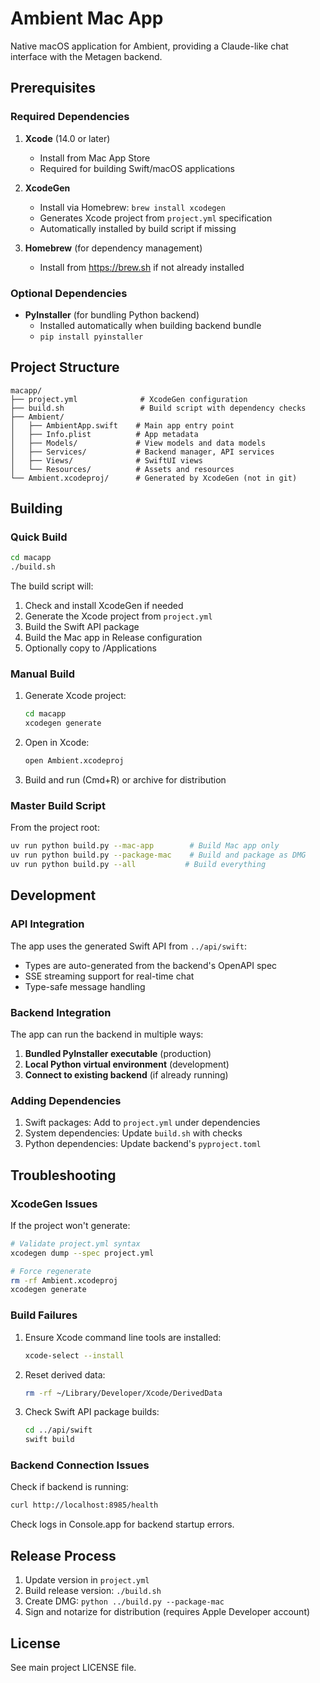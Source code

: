 # Ambient Mac App

Native macOS application for Ambient, providing a Claude-like chat interface with the Metagen backend.

## Prerequisites

### Required Dependencies

1. **Xcode** (14.0 or later)
   - Install from Mac App Store
   - Required for building Swift/macOS applications

2. **XcodeGen**
   - Install via Homebrew: `brew install xcodegen`
   - Generates Xcode project from `project.yml` specification
   - Automatically installed by build script if missing

3. **Homebrew** (for dependency management)
   - Install from https://brew.sh if not already installed

### Optional Dependencies

- **PyInstaller** (for bundling Python backend)
  - Installed automatically when building backend bundle
  - `pip install pyinstaller`

## Project Structure

```
macapp/
├── project.yml              # XcodeGen configuration
├── build.sh                 # Build script with dependency checks
├── Ambient/
│   ├── AmbientApp.swift    # Main app entry point
│   ├── Info.plist          # App metadata
│   ├── Models/             # View models and data models
│   ├── Services/           # Backend manager, API services
│   ├── Views/              # SwiftUI views
│   └── Resources/          # Assets and resources
└── Ambient.xcodeproj/      # Generated by XcodeGen (not in git)
```

## Building

### Quick Build

```bash
cd macapp
./build.sh
```

The build script will:
1. Check and install XcodeGen if needed
2. Generate the Xcode project from `project.yml`
3. Build the Swift API package
4. Build the Mac app in Release configuration
5. Optionally copy to /Applications

### Manual Build

1. Generate Xcode project:
   ```bash
   cd macapp
   xcodegen generate
   ```

2. Open in Xcode:
   ```bash
   open Ambient.xcodeproj
   ```

3. Build and run (Cmd+R) or archive for distribution

### Master Build Script

From the project root:
```bash
uv run python build.py --mac-app        # Build Mac app only
uv run python build.py --package-mac    # Build and package as DMG
uv run python build.py --all           # Build everything
```

## Development

### API Integration

The app uses the generated Swift API from `../api/swift`:
- Types are auto-generated from the backend's OpenAPI spec
- SSE streaming support for real-time chat
- Type-safe message handling

### Backend Integration

The app can run the backend in multiple ways:
1. **Bundled PyInstaller executable** (production)
2. **Local Python virtual environment** (development)
3. **Connect to existing backend** (if already running)

### Adding Dependencies

1. Swift packages: Add to `project.yml` under dependencies
2. System dependencies: Update `build.sh` with checks
3. Python dependencies: Update backend's `pyproject.toml`

## Troubleshooting

### XcodeGen Issues

If the project won't generate:
```bash
# Validate project.yml syntax
xcodegen dump --spec project.yml

# Force regenerate
rm -rf Ambient.xcodeproj
xcodegen generate
```

### Build Failures

1. Ensure Xcode command line tools are installed:
   ```bash
   xcode-select --install
   ```

2. Reset derived data:
   ```bash
   rm -rf ~/Library/Developer/Xcode/DerivedData
   ```

3. Check Swift API package builds:
   ```bash
   cd ../api/swift
   swift build
   ```

### Backend Connection Issues

Check if backend is running:
```bash
curl http://localhost:8985/health
```

Check logs in Console.app for backend startup errors.

## Release Process

1. Update version in `project.yml`
2. Build release version: `./build.sh`
3. Create DMG: `python ../build.py --package-mac`
4. Sign and notarize for distribution (requires Apple Developer account)

## License

See main project LICENSE file.